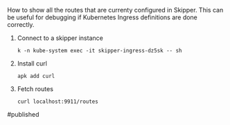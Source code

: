 How to show all the routes that are currenty configured in Skipper.
This can be useful for debugging if Kubernetes Ingress definitions are done correctly.

1. Connect to a skipper instance
    ```
    k -n kube-system exec -it skipper-ingress-dz5sk -- sh
    ```
2.  Install curl
    ```
    apk add curl
    ```
3. Fetch routes
    ```
    curl localhost:9911/routes
    ```
    
    
#published     
